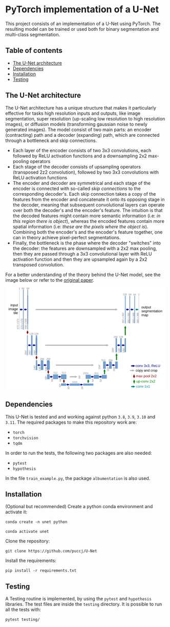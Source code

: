 # PyTorch implementation of a U-Net
This project consists of an implementation of a U-Net using PyTorch. The resulting model can be trained or used both for binary segmentation and multi-class segmentation.

## Table of contents
* [The U-Net architecture](#the-u-net-architecture)
* [Dependencies](#dependencies)
* [Installation](#installation)
* [Testing](#testing)


## The U-Net architecture
The U-Net architecture has a unique structure that makes it particularly effective for tasks high resolution inputs and outputs, like image segmentation, super resolution (up-scaling low resolution to high resolution images), or diffusion models (transforming gaussian noise to newly generated images). The model consist of two main parts: an encoder (contracting) path and a decoder (expanding) path, which are connected through a bottleneck and skip connections.

- Each layer of the encoder consists of two 3x3 convolutions, each followed by ReLU activation functions and a downsampling 2x2 max-pooling operators
- Each stage of the decoder consists of upsampling operators (transposed 2z2 convolution), followed by two 3x3 convolutions with ReLU activation functions
- The encoder and decoder are symmetrical and each stage of the encoder is connected with so-called *skip connections* to the corresponding decoder's. Each skip connection takes a copy of the features from the encoder and concatenate it onto its opposing stage in the decoder, meaning that subsequent convolutional layers can operate over both the decoder's and the encoder's feature. The intuition is that the decoded features might contain more semantic information (i.e: *in this region there is object*), whereas the encoded features contain more spatial information (i.e: *these are the pixels where the object is*). Combining both the encoder's and the encoder's feature together, one can in theory achieve pixel-perfect segmentations.
- Finally, the bottleneck is the phase where the decoder "switches" into the decoder: the features are downsampled with a 2x2 max pooling, then they are passed through a 3x3 convolutional layer with ReLU activation function and then they are upsampled again by a 2x2 transposed convolution.

For a better understanding of the theory behind the U-Net model, see the image below or refer to the [original paper](https://arxiv.org/abs/1505.04597).

<p align="center">
  <img src="./images/u-net.png" alt="u-net scheme" width="500"/>
</p>

## Dependencies
This U-Net is tested and and working against python `3.8`, `3.9`, `3.10` and `3.11`.
The required packages to make this repository work are:
- `torch`
- `torchvision`
- `tqdm`

In order to run the tests, the following two packages are also needed:
- `pytest`
- `hypothesis`

In the file `train_example.py`, the package `albumentation` is also used.

## Installation

(Optional but recommended) Create a python conda environment and activate it:
```
conda create -n unet python
```
```
conda activate unet
```

Clone the repository:
```
git clone https://github.com/puccj/U-Net
```

Install the requirements:
```
pip install -r requirements.txt
```

## Testing
A Testing routine is implemented, by using the `pytest` and `hypothesis` libraries. The test files are inside the `testing` directory. It is possible to run all the tests with:
```
pytest testing/
```







